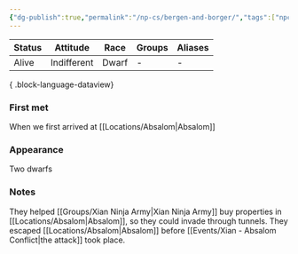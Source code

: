 ```yaml
---
{"dg-publish":true,"permalink":"/np-cs/bergen-and-borger/","tags":["npc"],"noteIcon":"npc","created":"2024-01-06T13:02:26.761+01:00","updated":"2024-01-08T23:27:43.722+01:00"}
---
```


| Status | Attitude    | Race  | Groups | Aliases |
| ------ | ----------- | ----- | ------ | ------- |
| Alive  | Indifferent | Dwarf | \-     | \-      |

{ .block-language-dataview}
### First met
When we first arrived at [[Locations/Absalom\|Absalom]]
### Appearance
Two dwarfs
### Notes
They helped [[Groups/Xian Ninja Army\|Xian Ninja Army]] buy properties in [[Locations/Absalom\|Absalom]], so they could invade through tunnels. They escaped [[Locations/Absalom\|Absalom]] before [[Events/Xian - Absalom Conflict\|the attack]]  took place.